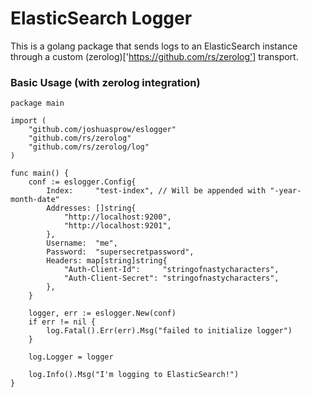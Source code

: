 # ElasticSearch Logger

This is a golang package that sends logs to an ElasticSearch instance through
a custom (zerolog)['https://github.com/rs/zerolog'] transport.

### Basic Usage (with zerolog integration)

```golang
package main

import (
	"github.com/joshuasprow/eslogger"
    "github.com/rs/zerolog"
    "github.com/rs/zerolog/log"
)

func main() {
    conf := eslogger.Config{
		Index:     "test-index", // Will be appended with "-year-month-date"
		Addresses: []string{
            "http://localhost:9200",
            "http://localhost:9201",
        },
		Username:  "me",
		Password:  "supersecretpassword",
		Headers: map[string]string{
			"Auth-Client-Id":     "stringofnastycharacters",
			"Auth-Client-Secret": "stringofnastycharacters",
		},
    }

    logger, err := eslogger.New(conf)
    if err != nil {
        log.Fatal().Err(err).Msg("failed to initialize logger")
    }

    log.Logger = logger

    log.Info().Msg("I'm logging to ElasticSearch!")
}

```
